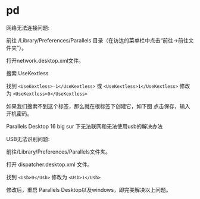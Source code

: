 # pd

网络无法连接问题:

前往 /Library/Preferences/Parallels 目录（在访达的菜单栏中点击“前往->前往文件夹”）。

打开network.desktop.xml文件。

搜索 UseKextless

找到
`<UseKextless>-1</UseKextless>`
或
`<UseKextless>1</UseKextless>`
修改为
`<UseKextless>0</UseKextless>`

如果我们搜索不到这个标签，那么就在根标签下创建它，如下图
点击保存，输入开机密码。

Parallels Desktop 16 big sur 下无法联网和无法使用usb的解决办法

USB无法识别问题:

前往/Library/Preferences/Parallels文件夹。

打开 dispatcher.desktop.xml 文件。

找到 
`<Usb>0</Usb>`
修改为
`<Usb>1</Usb>`

修改后，重启 Parallels Desktop以及windows，即完美解决以上问题。

